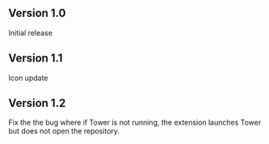 ## Version 1.0

Initial release

## Version 1.1

Icon update

## Version 1.2

Fix the the bug where if Tower is not running, the extension launches Tower but does not open the repository.
